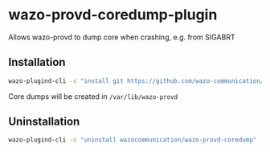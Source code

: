 # wazo-provd-coredump-plugin

Allows wazo-provd to dump core when crashing, e.g. from SIGABRT

## Installation

```sh
wazo-plugind-cli -c "install git https://github.com/wazo-communication/wazo-provd-coredump-plugin"
```

Core dumps will be created in `/var/lib/wazo-provd`

## Uninstallation

```sh
wazo-plugind-cli -c "uninstall wazocommunication/wazo-provd-coredump"
```
